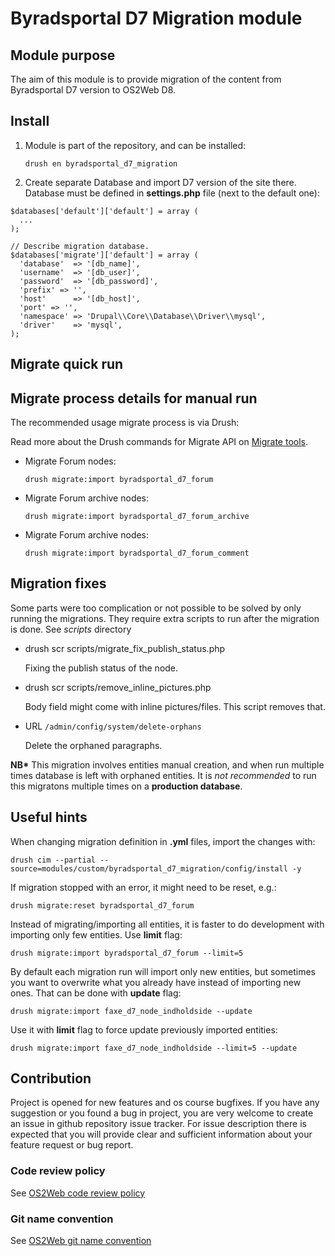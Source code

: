 # Byradsportal D7 Migration module

## Module purpose

The aim of this module is to provide migration of the content from Byradsportal D7 version to OS2Web D8.

## Install

1. Module is part of the repository, and can be installed:
    ```
    drush en byradsportal_d7_migration
    ```

2. Create separate Database and import D7 version of the site there. Database must be defined in **settings.php** file (next to the default one):
```
$databases['default']['default'] = array (
  ...
);

// Describe migration database.
$databases['migrate']['default'] = array (
  'database'  => '[db_name]',
  'username'  => '[db_user]',
  'password'  => '[db_password]',
  'prefix' => '',
  'host'      => '[db_host]',
  'port' => '',
  'namespace' => 'Drupal\\Core\\Database\\Driver\\mysql',
  'driver'    => 'mysql',
);
```

## Migrate quick run

## Migrate process details for manual run

The recommended usage migrate process is via Drush:

Read more about the Drush commands for Migrate API on [Migrate tools](https://www.drupal.org/project/migrate_tool).

  * Migrate Forum nodes:
    ```
    drush migrate:import byradsportal_d7_forum
    ```
  * Migrate Forum archive nodes:
    ```
    drush migrate:import byradsportal_d7_forum_archive
    ```
  * Migrate Forum archive nodes:
    ```
    drush migrate:import byradsportal_d7_forum_comment
    ```

## Migration fixes
Some parts were too complication or not possible to be solved by only running the migrations.
They require extra scripts to run after the migration is done. See *scripts* directory
* drush scr scripts/migrate_fix_publish_status.php

  Fixing the publish status of the node.

* drush scr scripts/remove_inline_pictures.php

  Body field might come with inline pictures/files. This script removes that.

* URL ```/admin/config/system/delete-orphans```

  Delete the orphaned paragraphs.

__NB*__ This migration involves entities manual creation, and when run multiple times database is left with orphaned entities. It is _not recommended_ to run this migratons multiple times on a __production database__.

## Useful hints

When changing migration definition in **.yml** files, import the changes with:
```
drush cim --partial --source=modules/custom/byradsportal_d7_migration/config/install -y
```

If migration stopped with an error, it might need to be reset, e.g.:
```
drush migrate:reset byradsportal_d7_forum
```

Instead of migrating/importing all entities, it is faster to do development with importing only few entities. Use **limit** flag:
```
drush migrate:import byradsportal_d7_forum --limit=5
```

By default each migration run will import only new entities, but sometimes you want to overwrite what you already have instead of importing new ones. That can be done with **update** flag:
```
drush migrate:import faxe_d7_node_indholdside --update
```

Use it with **limit** flag to force update previously imported entities:
```
drush migrate:import faxe_d7_node_indholdside --limit=5 --update
```

## Contribution

Project is opened for new features and os course bugfixes.
If you have any suggestion or you found a bug in project, you are very welcome
to create an issue in github repository issue tracker.
For issue description there is expected that you will provide clear and
sufficient information about your feature request or bug report.

### Code review policy
See [OS2Web code review policy](https://github.com/OS2Web/docs#code-review)

### Git name convention
See [OS2Web git name convention](https://github.com/OS2Web/docs#git-guideline)
